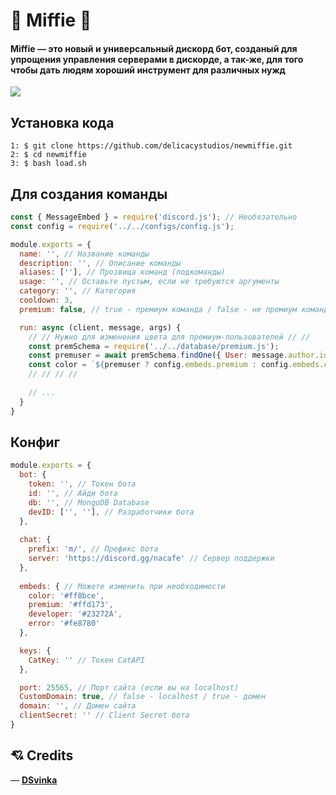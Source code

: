 # 🌸 Miffie 🌸
#### Miffie — это новый и универсальный дискорд бот, созданый для упрощения управления серверами в дискорде, а так-же, для того чтобы дать людям хороший инструмент для различных нужд

<div align="centre"><img src="https://media.discordapp.net/attachments/984299199967408163/994026105298223206/PicsArt_22-07-05_17-44-42-657.png"></div>

## Установка кода
```
1: $ git clone https://github.com/delicacystudios/newmiffie.git
2: $ cd newmiffie
3: $ bash load.sh
```

## Для создания команды
```javascript
const { MessageEmbed } = require('discord.js'); // Необязательно
const config = require('../../configs/config.js');

module.exports = {
  name: '', // Название команды
  description: '', // Описание команды
  aliases: [''], // Прозвища команд (подкоманды)
  usage: '', // Оставьте пустым, если не требуются аргументы
  category: '', // Категория
  cooldown: 3,
  premium: false, // true - премиум команда / false - не премиум команда

  run: async (client, message, args) {
    // // Нужно для изменения цвета для премиум-пользователей // //
    const premSchema = require('../../database/premium.js');
    const premuser = await premSchema.findOne({ User: message.author.id });
    const color = `${premuser ? config.embeds.premium : config.embeds.color}`;
    // // // //
  
    // ...
  }
}
```

## Конфиг
```javascript
module.exports = {
  bot: {
    token: '', // Токен бота
    id: '', // Айди бота
    db: '', // MongoDB Database
    devID: ['', ''], // Разработчики бота
  },
  
  chat: {
    prefix: 'm/', // Префикс бота
    server: 'https://discord.gg/nacafe' // Сервер поддержки
  },
  
  embeds: { // Можете изменить при необходимости
    color: '#ff8bce',
    premium: '#ffd173',
    developer: '#23272A',
    error: '#fe8780'
  },

  keys: {
    CatKey: '' // Токен CatAPI
  },

  port: 25565, // Порт сайта (если вы на localhost)
  CustomDomain: true, // false - localhost / true - домен
  domain: '', // Домен сайта
  clientSecret: '' // Client Secret бота
}
```

## 💘 Credits
— [**DSvinka**](https://github.com/DSvinka)
